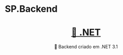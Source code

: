 # SP.Backend

<h1 align="center">
    <a href="https://dotnet.microsoft.com/en-us/download">🔗 .NET</a>
</h1>
<p align="center">🚀 Backend criado em .NET 3.1</p>